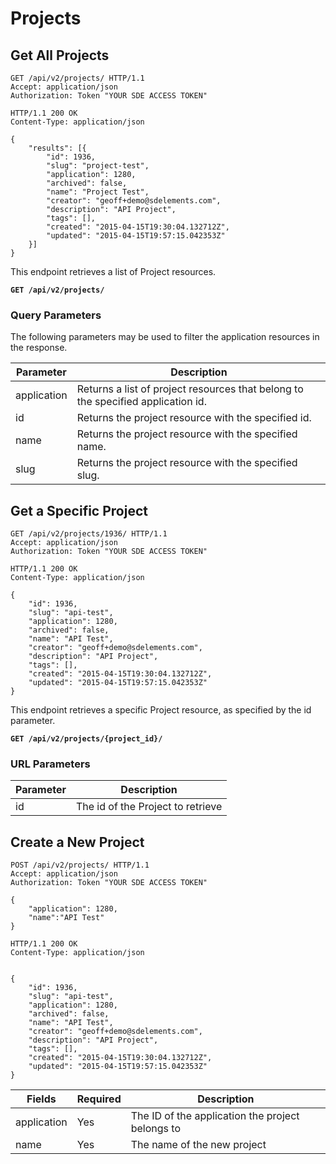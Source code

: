# Projects

## Get All Projects

```http
GET /api/v2/projects/ HTTP/1.1
Accept: application/json
Authorization: Token "YOUR SDE ACCESS TOKEN"
```

```http
HTTP/1.1 200 OK
Content-Type: application/json

{
    "results": [{
        "id": 1936,
        "slug": "project-test",
        "application": 1280,
        "archived": false,
        "name": "Project Test",
        "creator": "geoff+demo@sdelements.com",
        "description": "API Project",
        "tags": [],
        "created": "2015-04-15T19:30:04.132712Z",
        "updated": "2015-04-15T19:57:15.042353Z"
    }]
}
```
This endpoint retrieves a list of Project resources.

**`GET /api/v2/projects/`**


### Query Parameters

The following parameters may be used to filter the application resources in the response.

Parameter   | Description
------------|-------------
application | Returns a list of project resources that belong to the specified application id.
id          | Returns the project resource with the specified id.
name        | Returns the project resource with the specified name.
slug        | Returns the project resource with the specified slug.










## Get a Specific Project

```http
GET /api/v2/projects/1936/ HTTP/1.1
Accept: application/json
Authorization: Token "YOUR SDE ACCESS TOKEN"
```

```http
HTTP/1.1 200 OK
Content-Type: application/json

{
    "id": 1936,
    "slug": "api-test",
    "application": 1280,
    "archived": false,
    "name": "API Test",
    "creator": "geoff+demo@sdelements.com",
    "description": "API Project",
    "tags": [],
    "created": "2015-04-15T19:30:04.132712Z",
    "updated": "2015-04-15T19:57:15.042353Z"
}
```

This endpoint retrieves a specific Project resource, as specified by the id parameter.

**`GET /api/v2/projects/{project_id}/`**

### URL Parameters

Parameter | Description
--------- | -----------
id        | The id of the Project to retrieve










## Create a New Project

```http
POST /api/v2/projects/ HTTP/1.1
Accept: application/json
Authorization: Token "YOUR SDE ACCESS TOKEN"

{
    "application": 1280,
    "name":"API Test"
}

```

```http
HTTP/1.1 200 OK
Content-Type: application/json


{
    "id": 1936,
    "slug": "api-test",
    "application": 1280,
    "archived": false,
    "name": "API Test",
    "creator": "geoff+demo@sdelements.com",
    "description": "API Project",
    "tags": [],
    "created": "2015-04-15T19:30:04.132712Z",
    "updated": "2015-04-15T19:57:15.042353Z"
}
```

Fields      | Required | Description
------------|----------|-------------
application | Yes      | The ID of the application the project belongs to
name        | Yes      | The name of the new project
